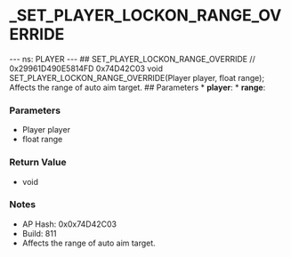 # _SET_PLAYER_LOCKON_RANGE_OVERRIDE

--- ns: PLAYER --- ## SET_PLAYER_LOCKON_RANGE_OVERRIDE  // 0x29961D490E5814FD 0x74D42C03 void SET_PLAYER_LOCKON_RANGE_OVERRIDE(Player player, float range);  Affects the range of auto aim target.  ## Parameters * **player**: * **range**:

### Parameters
* Player player
* float range

### Return Value
* void

### Notes
* AP Hash: 0x0x74D42C03
* Build: 811
* Affects the range of auto aim target.

